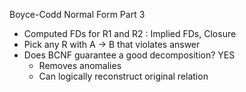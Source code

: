 Boyce-Codd Normal Form Part 3
  - Computed FDs for R1 and R2 : Implied FDs, Closure
  - Pick any R with A → B that violates answer
  - Does BCNF guarantee a good decomposition? YES
    - Removes anomalies
    - Can logically reconstruct original relation
